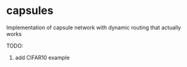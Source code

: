 # capsules
Implementation of capsule network with dynamic routing that actually works

TODO:
1. add CIFAR10 example
